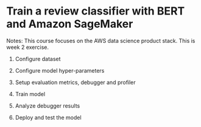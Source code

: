 # Train a review classifier with BERT and Amazon SageMaker

Notes: This course focuses on the AWS data science product stack. This is week 2 exercise.

1. Configure dataset

2. Configure model hyper-parameters

3. Setup evaluation metrics, debugger and profiler

4. Train model

5. Analyze debugger results

6. Deploy and test the model
